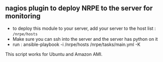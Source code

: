 ## nagios plugin to deploy NRPE to the server for monitoring


* to deploy this module to your server, add your server to the host list : `/nrpe/hosts`
* Make sure you can ssh into the server and the server has python on it
* run : ansible-playbook -i /nrpe/hosts /nrpe/tasks/main.yml -K

This script works for Ubuntu and Amazon AMI. 
